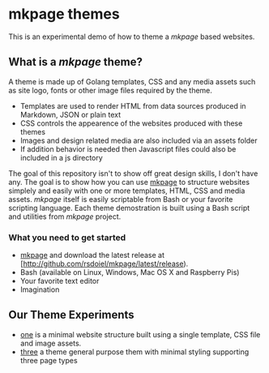 
# mkpage themes

This is an experimental demo of how to theme a _mkpage_ based websites.

## What is a _mkpage_ theme?

A theme is made up of Golang templates, CSS and any media assets such as 
site logo, fonts or other image files required by the theme.

+ Templates are used to render HTML from data sources produced in Markdown, JSON or plain text
+ CSS controls the appearence of the websites produced with these themes
+ Images and design related media are also included via an assets folder
+ If addition behavior is needed then Javascript files could also be included in a js directory

The goal of this repository isn't to show off great design skills, I don't have
any.  The goal is to show how you can use [mkpage](http://rsdoiel.github.io/mkpage)
to structure websites simplely and easily with one or more templates, HTML, CSS and
media assets. _mkpage_ itself is easily scriptable from Bash or your favorite
scripting language. Each theme demostration is built using a Bash script
and utilities from _mkpage_ project.

### What you need to get started

+ [mkpage](https://rsdoiel.github.io/mkpage) and download the latest release at [http://github.com/rsdoiel/mkpage/latest/release).
+ Bash (available on Linux, Windows, Mac OS X and Raspberry Pis)
+ Your favorite text editor
+ Imagination

## Our Theme Experiments

+ [one](one/) is a minimal website structure built using a single template, CSS file and image assets.
+ [three](three/) a theme general purpose them with minimal styling supporting three page types

